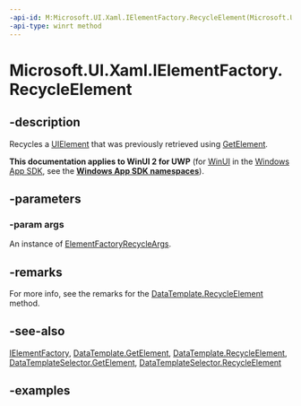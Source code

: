 ```yaml
---
-api-id: M:Microsoft.UI.Xaml.IElementFactory.RecycleElement(Microsoft.UI.Xaml.ElementFactoryRecycleArgs)
-api-type: winrt method
---
```


<!-- Method syntax.
public void IElementFactory.RecycleElement(ElementFactoryRecycleArgs args)
-->

# Microsoft.UI.Xaml.IElementFactory.RecycleElement

## -description

Recycles a [UIElement](../microsoft.ui.xaml/uielement.md) that was previously retrieved using [GetElement](ielementfactory_getelement_445960756.md).

**This documentation applies to WinUI 2 for UWP** (for [WinUI](/windows/apps/winui/winui3/) in the [Windows App SDK](/windows/apps/windows-app-sdk/), see the **[Windows App SDK namespaces](/windows/windows-app-sdk/api/winrt/)**).

## -parameters

### -param args

An instance of [ElementFactoryRecycleArgs](elementfactoryrecycleargs.md).

## -remarks

For more info, see the remarks for the [DataTemplate.RecycleElement](datatemplate_recycleelement_1220951169.md) method.

## -see-also

[IElementFactory](ielementfactory.md), [DataTemplate.GetElement](/uwp/api/windows.ui.xaml.datatemplate.getelement), [DataTemplate.RecycleElement](/uwp/api/windows.ui.xaml.datatemplate.recycleelement), [DataTemplateSelector.GetElement](/uwp/api/windows.ui.xaml.controls.datatemplateselector.getelement), [DataTemplateSelector.RecycleElement](/uwp/api/windows.ui.xaml.controls.datatemplateselector.recycleelement)

## -examples
